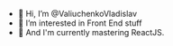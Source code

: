 - 👋 Hi, I’m @ValiuchenkoVladislav
- 👀 I’m interested in Front End stuff
- 🌱 And I'm currently mastering ReactJS.
